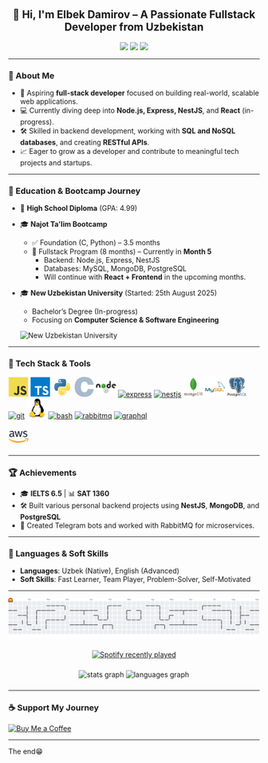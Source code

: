 <h2 align="center">👋 Hi, I'm Elbek Damirov – A Passionate Fullstack Developer from Uzbekistan</h2>

<p align="center">
  <a href="mailto:elbekdamirov0415@gmail.com"><img src="https://img.shields.io/badge/Email-elbekdamirov0415@gmail.com-red?style=flat-square&logo=gmail" /></a>
  <a href="https://t.me/elbek_damirov"><img src="https://img.shields.io/badge/Telegram-@elbek_damirov-0088cc?style=flat-square&logo=telegram" /></a>
  <a href="https://github.com/elbekdamirov"><img src="https://img.shields.io/badge/GitHub-elbekdamirov-24292e?style=flat-square&logo=github" /></a>
</p>

---

### 🚀 About Me

- 🎯 Aspiring **full-stack developer** focused on building real-world, scalable web applications.
- 💻 Currently diving deep into **Node.js, Express, NestJS**, and **React** (in-progress).
- 🛠 Skilled in backend development, working with **SQL and NoSQL databases**, and creating **RESTful APIs**.
- 📈 Eager to grow as a developer and contribute to meaningful tech projects and startups.

---

### 🧠 Education & Bootcamp Journey

- 📜 **High School Diploma** (GPA: 4.99)
- 🎓 **Najot Ta'lim Bootcamp**
  - ✅ Foundation (C, Python) – 3.5 months
  - 🔧 Fullstack Program (8 months) – Currently in **Month 5**
    - Backend: Node.js, Express, NestJS
    - Databases: MySQL, MongoDB, PostgreSQL
    - Will continue with **React + Frontend** in the upcoming months.

- 🎓 **New Uzbekistan University** (Started: 25th August 2025)  
  - Bachelor’s Degree (In-progress)  
  - Focusing on **Computer Science & Software Engineering**  
  <p align="left">
    <img src="https://newuu.uz/assets/public/images/logo-light.svg" alt="New Uzbekistan University" width="80"/>  
  </p>
---

### 🧰 Tech Stack & Tools

<p align="left">
  <a href="https://developer.mozilla.org/en-US/docs/Web/JavaScript"><img src="https://raw.githubusercontent.com/devicons/devicon/master/icons/javascript/javascript-original.svg" alt="javascript" width="40"/></a>
  <a href="https://www.typescriptlang.org/"><img src="https://raw.githubusercontent.com/devicons/devicon/master/icons/typescript/typescript-original.svg" alt="typescript" width="40"/></a>
  <a href="https://www.python.org"><img src="https://raw.githubusercontent.com/devicons/devicon/master/icons/python/python-original.svg" alt="python" width="40"/></a>
  <a href="https://www.cprogramming.com/"><img src="https://raw.githubusercontent.com/devicons/devicon/master/icons/c/c-original.svg" alt="c" width="40"/></a>
  <a href="https://nodejs.org"><img src="https://raw.githubusercontent.com/devicons/devicon/master/icons/nodejs/nodejs-original-wordmark.svg" alt="nodejs" width="40"/></a>
  <a href="https://expressjs.com" target="_blank" rel="noreferrer"><img src="https://cdn.jsdelivr.net/gh/devicons/devicon/icons/express/express-original.svg" alt="express" width="40" height="40"/></a>
  <a href="https://nestjs.com/" target="_blank" rel="noreferrer"><img src="https://nestjs.com/img/logo-small.svg" alt="nestjs" width="40" height="40"/></a>
  <a href="https://www.mongodb.com/"><img src="https://raw.githubusercontent.com/devicons/devicon/master/icons/mongodb/mongodb-original-wordmark.svg" alt="mongodb" width="40"/></a>
  <a href="https://www.mysql.com/"><img src="https://raw.githubusercontent.com/devicons/devicon/master/icons/mysql/mysql-original-wordmark.svg" alt="mysql" width="40"/></a>
  <a href="https://www.postgresql.org"><img src="https://raw.githubusercontent.com/devicons/devicon/master/icons/postgresql/postgresql-original-wordmark.svg" alt="postgresql" width="40"/></a>
  <a href="https://git-scm.com/"><img src="https://www.vectorlogo.zone/logos/git-scm/git-scm-icon.svg" alt="git" width="40"/></a>
  <a href="https://www.linux.org/"><img src="https://raw.githubusercontent.com/devicons/devicon/master/icons/linux/linux-original.svg" alt="linux" width="40"/></a>
  <a href="https://www.gnu.org/software/bash/"><img src="https://www.vectorlogo.zone/logos/gnu_bash/gnu_bash-icon.svg" alt="bash" width="40"/></a>
  <a href="https://www.rabbitmq.com"><img src="https://www.vectorlogo.zone/logos/rabbitmq/rabbitmq-icon.svg" alt="rabbitmq" width="40"/></a>
  <a href="https://graphql.org"><img src="https://www.vectorlogo.zone/logos/graphql/graphql-icon.svg" alt="graphql" width="40"/></a>

  <a href="https://aws.amazon.com"><img src="https://raw.githubusercontent.com/devicons/devicon/master/icons/amazonwebservices/amazonwebservices-original-wordmark.svg" alt="aws" width="40"/></a>
</p>

---

### 🏆 Achievements

- 🎓 **IELTS 6.5** | 📊 **SAT 1360**
- 🛠 Built various personal backend projects using **NestJS**, **MongoDB**, and **PostgreSQL**
- 💬 Created Telegram bots and worked with RabbitMQ for microservices.

---

### 💬 Languages & Soft Skills

- **Languages**: Uzbek (Native), English (Advanced)
- **Soft Skills**: Fast Learner, Team Player, Problem-Solver, Self-Motivated

---

<picture>
  <source media="(prefers-color-scheme: dark)" srcset="https://raw.githubusercontent.com/elbekdamirov/elbekdamirov/output/pacman-contribution-graph-dark.svg">
  <source media="(prefers-color-scheme: light)" srcset="https://raw.githubusercontent.com/elbekdamirov/elbekdamirov/output/pacman-contribution-graph.svg">
  <img alt="pacman contribution graph" src="https://raw.githubusercontent.com/elbekdamirov/elbekdamirov/output/pacman-contribution-graph.svg">
</picture>

###

<div align="center">
  <a href="https://open.spotify.com/user/31cj27j2kboqrqvvoukwu3t4kwtm">
    <img src="https://spotify-recently-played-readme.vercel.app/api?user=31cj27j2kboqrqvvoukwu3t4kwtm&count=5&unique=false" alt="Spotify recently played"  />
  </a>
</div>

###

<div align="center">
  <img src="https://github-readme-stats.vercel.app/api?username=elbekdamirov&hide_title=false&hide_rank=false&show_icons=true&include_all_commits=true&count_private=true&disable_animations=false&theme=dracula&locale=en&hide_border=false&order=1" height="150" alt="stats graph"  />
  <img src="https://github-readme-stats.vercel.app/api/top-langs?username=elbekdamirov&locale=en&hide_title=false&layout=compact&card_width=320&langs_count=5&theme=dracula&hide_border=false&order=2" height="150" alt="languages graph"  />
</div>

###

---

### ☕️ Support My Journey

<p><a href="https://buymeacoffee.com/_elbek"> <img src="https://cdn.buymeacoffee.com/buttons/v2/default-yellow.png" height="50" width="210" alt="Buy Me a Coffee" /></a></p>

---
The end😁

